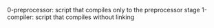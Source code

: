 

0-preprocessor: script that compiles only to the preprocessor stage
1-compiler: script that compiles without linking
